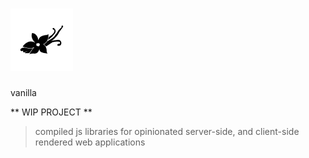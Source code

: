 # ![vanilla](https://github.com/justinbeaudry/vanilla/raw/master/logo.png)
vanilla

** WIP PROJECT **

> compiled js libraries for opinionated server-side, and client-side rendered web applications


